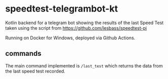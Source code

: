 # speedtest-telegrambot-kt

Kotlin backend for a telegram bot showing the results of the last Speed Test taken using the script from https://github.com/lesbass/speedtest-pi

Running on Docker for Windows, deployed via Github Actions.

## commands
The main command implemented is `/last_test` which returns the data from the last speed test recorded.
